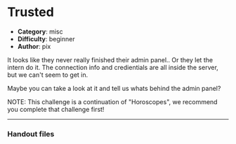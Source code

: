 Trusted
======================

- **Category**: misc
- **Difficulty**: beginner
- **Author**: pix


It looks like they never really finished their admin panel.. Or they let the intern do it.
The connection info and credientials are all inside the server, but we can't seem to get in.

Maybe you can take a look at it and tell us whats behind the admin panel?

NOTE: This challenge is a continuation of "Horoscopes", we recommend you complete that challenge first!

---

### Handout files


